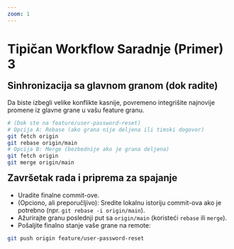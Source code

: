 ```yaml
---
zoom: 1
---
```


# Tipičan Workflow Saradnje (Primer) 3

<v-click>

<h2 style="margin-top: 0.5rem;">Sinhronizacija sa glavnom granom (dok radite)</h2>

Da biste izbegli velike konflikte kasnije, povremeno integrišite najnovije promene iz glavne grane u vašu feature granu.

```bash
# (Dok ste na feature/user-password-reset)
# Opcija A: Rebase (ako grana nije deljena ili timski dogovor)
git fetch origin
git rebase origin/main
# Opcija B: Merge (bezbednije ako je grana deljena)
git fetch origin
git merge origin/main
```

</v-click>

<v-click>

<h2 style="margin-top: 0.5rem;">Završetak rada i priprema za spajanje</h2>

<v-clicks>

- Uradite finalne commit-ove.
- (Opciono, ali preporučljivo): Sredite lokalnu istoriju commit-ova ako je potrebno (npr. `git rebase -i origin/main`).
- Ažurirajte granu poslednji put sa `origin/main` (koristeći `rebase` ili `merge`).
- Pošaljite finalno stanje vaše grane na remote:
```bash
git push origin feature/user-password-reset
```

</v-clicks>

</v-click>
